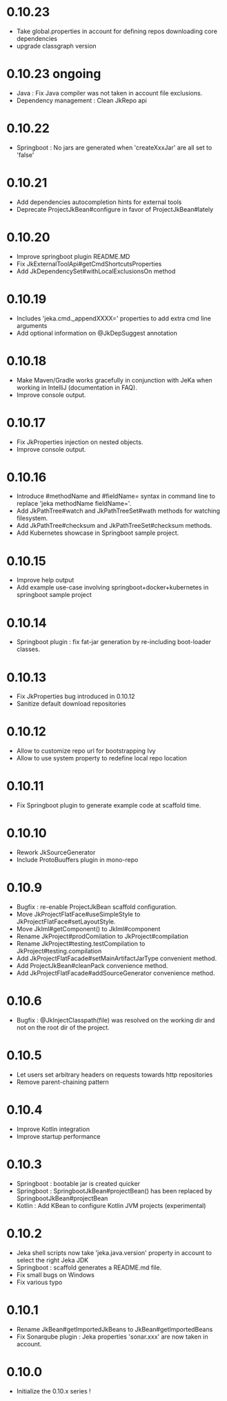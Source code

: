 # 0.10.23
- Take global.properties in account for defining repos downloading core dependencies
- upgrade classgraph version

# 0.10.23 ongoing
- Java : Fix Java compiler was not taken in account file exclusions.
- Dependency management : Clean JkRepo api

# 0.10.22
- Springboot : No jars are generated when 'createXxxJar' are all set to 'false' 

# 0.10.21 
- Add dependencies autocompletion hints for external tools
- Deprecate ProjectJkBean#configure in favor of ProjectJkBean#lately

# 0.10.20
- Improve springboot plugin README.MD
- Fix JkExternalToolApi#getCmdShortcutsProperties 
- Add JkDependencySet#withLocalExclusionsOn method

# 0.10.19
- Includes 'jeka.cmd._appendXXXX=' properties to add extra cmd line arguments
- Add optional information on @JkDepSuggest annotation

# 0.10.18
- Make Maven/Gradle works gracefully in conjunction with JeKa when working in IntelliJ  (documentation in FAQ).
- Improve console output. 

# 0.10.17
- Fix JkProperties injection on nested objects.
- Improve console output.

# 0.10.16
- Introduce #methodName and #fieldName= syntax in command line to replace 'jeka methodName fieldName='.
- Add JkPathTree#watch and JkPathTreeSet#wath methods for watching filesystem.
- Add JkPathTree#checksum and JkPathTreeSet#checksum methods.
- Add Kubernetes showcase in Springboot sample project.

# 0.10.15
- Improve help output
- Add example use-case involving springboot+docker+kubernetes in springboot sample project

# 0.10.14
- Springboot plugin : fix fat-jar generation by re-including boot-loader classes.

# 0.10.13
- Fix JkProperties bug introduced in 0.10.12
- Sanitize default download repositories

# 0.10.12
- Allow to customize repo url for bootstrapping Ivy
- Allow to use system property to redefine local repo location

# 0.10.11
- Fix Springboot plugin to generate example code at scaffold time.

# 0.10.10
- Rework JkSourceGenerator
- Include ProtoBuuffers plugin in mono-repo

# 0.10.9
- Bugfix : re-enable ProjectJkBean scaffold configuration.
- Move JkProjectFlatFace#useSimpleStyle to JkProjectFlatFace#setLayoutStyle.
- Move JkIml#getComponent() to JkIml#component
- Rename JkProject#prodComilation to JkProject#compilation
- Rename JkProject#testing.testCompilation to JkProject#testing.compilation
- Add JkProjectFlatFacade#setMainArtifactJarType convenient method.
- Add ProjectJkBean#cleanPack convenience method.
- Add JkProjectFlatFacade#addSourceGenerator convenience method.

# 0.10.6 
- Bugfix : @JkInjectClasspath(file) was resolved on the working dir and not on the root dir of the project.

# 0.10.5 
- Let users set arbitrary headers on requests towards http repositories
- Remove parent-chaining pattern 

# 0.10.4
- Improve Kotlin integration
- Improve startup performance

# 0.10.3
- Springboot : bootable jar is created quicker
- Springboot : SpringbootJkBean#projectBean() has been replaced by SpringbootJkBean#projectBean
- Kotlin : Add KBean to configure Kotlin JVM projects (experimental)

# 0.10.2
- Jeka shell scripts now take 'jeka.java.version' property in account to select the right Jeka JDK
- Springboot : scaffold generates a README.md file.
- Fix small bugs on Windows
- Fix various typo

# 0.10.1
- Rename JkBean#getImportedJkBeans to JkBean#getImportedBeans
- Fix Sonarqube plugin : Jeka properties 'sonar.xxx' are now taken in account.

# 0.10.0
- Initialize the 0.10.x series !